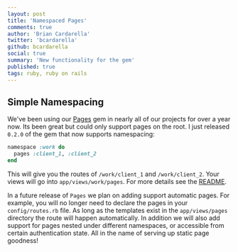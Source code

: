 ```yaml
---
layout: post
title: 'Namespaced Pages'
comments: true
author: 'Brian Cardarella'
twitter: 'bcardarella'
github: bcardarella
social: true
summary: 'New functionality for the gem'
published: true
tags: ruby, ruby on rails
---
```


## Simple Namespacing ##

We've been using our [Pages](https://github.com/dockyard/pages) gem in
nearly all of our projects for over a year now. Its been great but could
only support pages on the root. I just released `0.2.0` of the gem that
now supports namespacing:

```ruby
namespace :work do
  pages :client_1, :client_2
end
```

This will give you the routes of `/work/client_1` and `/work/client_2`.
Your views will go into `app/views/work/pages`. For more details see the
[README](https://github.com/dockyard/pages#namespacing).

In a future release of `Pages` we plan on adding support automatic
pages. For example, you will no longer need to declare the pages in your
`config/routes.rb` file. As long as the templates exist in the
`app/views/pages` directory the route will happen automatically. In
addition we will also add support for pages nested under different
namespaces, or accessible from certain authentication state. All in the
name of serving up static page goodness!

